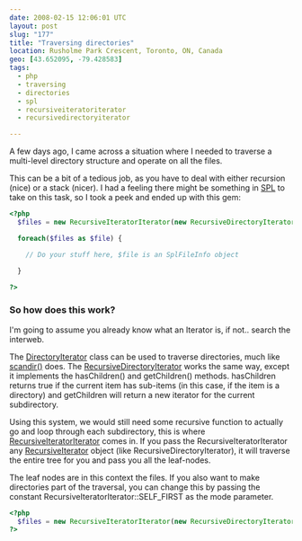 ```yaml
---
date: 2008-02-15 12:06:01 UTC
layout: post
slug: "177"
title: "Traversing directories"
location: Rusholme Park Crescent, Toronto, ON, Canada
geo: [43.652095, -79.428583]
tags:
  - php
  - traversing
  - directories
  - spl
  - recursiveiteratoriterator
  - recursivedirectoryiterator

---
```

<p>A few days ago, I came across a situation where I needed to traverse a multi-level directory structure and operate on all the files.</p>

<p>This can be a bit of a tedious job, as you have to deal with either recursion (nice) or a stack (nicer). I had a feeling there might be something in <a href="http://www.php.net/~helly/php/ext/spl/">SPL</a> to take on this task, so I took a peek and ended up with this gem:</p>

```php
<?php
  $files = new RecursiveIteratorIterator(new RecursiveDirectoryIterator('.'));

  foreach($files as $file) {

    // Do your stuff here, $file is an SplFileInfo object

  }

?>
```

<h3>So how does this work?</h3>

<p>I'm going to assume you already know what an Iterator is, if not.. search the interweb.</p>

<p>The <a href="http://www.php.net/~helly/php/ext/spl/classDirectoryIterator.html">DirectoryIterator</a> class can be used to traverse directories, much like <a href="http://www.php.net/scandir">scandir()</a> does. The <a href="http://www.php.net/~helly/php/ext/spl/classRecursiveDirectoryIterator.html">RecursiveDirectoryIterator</a>  works the same way, except it implements the hasChildren() and getChildren() methods. hasChildren returns true if the current item has sub-items (in this case, if the item is a directory) and getChildren will return a new iterator for the current subdirectory.</p>

<p>Using this system, we would still need some recursive function to actually go and loop through each subdirectory, this is where <a href="http://www.php.net/~helly/php/ext/spl/classRecursiveIteratorIterator.html">RecursiveIteratorIterator</a> comes in. If you pass the RecursiveIteratorIterator any <a href="http://www.php.net/~helly/php/ext/spl/interfaceRecursiveIterator.html">RecursiveIterator</a> object (like RecursiveDirectoryIterator), it will traverse the entire tree for you and pass you all the leaf-nodes.</p>

<p>The leaf nodes are in this context the files. If you also want to make directories part of the traversal, you can change this by passing the constant RecursiveIteratorIterator::SELF_FIRST as the mode parameter.</p>

```php
<?php
  $files = new RecursiveIteratorIterator(new RecursiveDirectoryIterator('.'),RecursiveIteratorIterator::SELF_FIRST);
?>
```


